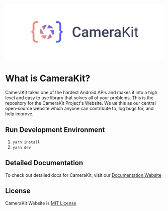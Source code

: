 <p align="center">
    <a href="https://camerakit.website" target="_blank">
        <img alt='CameraKit Header' src='.repo/gh-readme-header.svg' />
    </a>
</p>

# What is CameraKit?

CameraKit takes one of the hardest Android APIs and makes it into a high level and easy to use library that solves all of your problems. This is the repository for the CameraKit Project's Website. We ue this as our central open-source website which anyone can contribute to, log bugs for, and help improve.

## Run Development Environment

1. `yarn install`
2. `yarn dev`

## Detailed Documentation

To check out detailed docs for CameraKit, visit our [Documentation Website](http://docs.camerakit.website)

## License

CameraKit Website is [MIT License](https://github.com/CameraKit/CameraKit-Android/blob/master/LICENSE)
